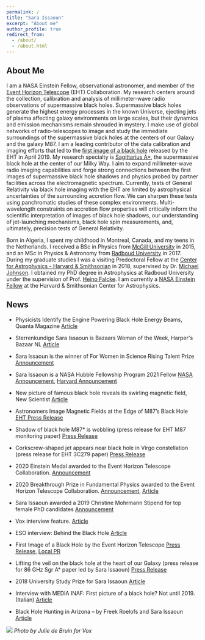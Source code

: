 ```yaml
---
permalink: /
title: "Sara Issaoun"
excerpt: "About me"
author_profile: true
redirect_from: 
  - /about/
  - /about.html
---
```


## About Me

I am a NASA Einstein Fellow, observational astronomer, and member of the [Event Horizon Telescope](https://eventhorizontelescope.org/) (EHT) Collaboration. My research centers around the collection, calibration and analysis of millimeter-wave radio observations of supermassive black holes. Supermassive black holes generate the highest energy processes in the known Universe, ejecting jets of plasma affecting galaxy environments on large scales, but their dynamics and emission mechanisms remain shrouded in mystery. I make use of global networks of radio-telescopes to image and study the immediate surroundings of the supermassive black holes at the centers of our Galaxy and the galaxy M87. I am a leading contributor of the data calibration and imaging efforts that led to the [first image of a black hole](https://eventhorizontelescope.org/blog/first-ever-image-black-hole-published-event-horizon-telescope-collaboration) released by the EHT in April 2019. My research specialty is [Sagittarius A\*](https://en.wikipedia.org/wiki/Sagittarius_A*), the supermassive black hole at the center of our Milky Way. I aim to expand millimeter-wave radio imaging capabilities and forge strong connections between the first images of supermassive black hole shadows and physics probed by partner facilities across the electromagnetic spectrum. Currently, tests of General Relativity via black hole imaging with the EHT are limited by astrophysical uncertainties of the surrounding accretion flow. We can sharpen these tests using panchromatic studies of these complex environments. Multi-wavelength constraints on accretion flow properties will critically inform the scientific interpretation of images of black hole shadows, our understanding of jet-launching mechanisms, black hole spin measurements, and, ultimately, precision tests of General Relativity.

Born in Algeria, I spent my childhood in Montreal, Canada, and my teens in the Netherlands. I received a BSc in Physics from [McGill University](https://www.mcgill.ca/) in 2015, and an MSc in Physics & Astronomy from [Radboud University](https://www.ru.nl/english/) in 2017. During my graduate studies I was a visiting Predoctoral Fellow at the [Center for Astrophysics - Harvard & Smithsonian](https://www.cfa.harvard.edu/) in 2018, supervised by Dr. [Michael Johnson](http://www.scintillatingastronomy.com/). I obtained my PhD degree in Astrophysics at Radboud University under the supervision of Prof. [Heino Falcke](http://www.astro.ru.nl/~falcke/). I am currently a [NASA Einstein Fellow](https://www.nasa.gov/feature/goddard/2021/nasa-awards-postdoctoral-fellowships-for-2021) at the Harvard & Smithsonian Center for Astrophysics.


## News

- Physicists Identify the Engine Powering Black Hole Energy Beams, Quanta Magazine [Article](https://www.quantamagazine.org/physicists-identify-the-engine-powering-black-hole-energy-beams-20210520/)

- Sterrenkundige Sara Issaoun is Bazaars Woman of the Week, Harper's Bazaar NL [Article](https://www.harpersbazaar.com/nl/women-of-the-year/a36287191/sara-issaoun-sterrenkundige-astronoom/)

- Sara Issaoun is the winner of For Women in Science Rising Talent Prize [Announcement](https://www.ru.nl/astrophysics/news-agenda/news/vm/sara-issaoun-the-winner-for-women-science-rising/)

- Sara Issaoun is a NASA Hubble Fellowship Program 2021 Fellow [NASA Announcement](https://www.stsci.edu/stsci-research/fellowships/nasa-hubble-fellowship-program/2021-nhfp-fellows), [Harvard Announcement](https://news.harvard.edu/gazette/story/newsplus/three-incoming-postdoctoral-researchers-awarded-nasa-hubble-fellowships/)

- New picture of famous black hole reveals its swirling magnetic field, New Scientist [Article](https://www.newscientist.com/article/2272226-new-picture-of-famous-black-hole-reveals-its-swirling-magnetic-field/)

- Astronomers Image Magnetic Fields at the Edge of M87’s Black Hole [EHT Press Release](https://eventhorizontelescope.org/blog/astronomers-image-magnetic-fields-edge-m87s-black-hole)

- Shadow of black hole M87* is wobbling (press release for EHT M87 monitoring paper) [Press Release](https://www.ru.nl/english/news-agenda/news/vm/imapp/2020/shadow-black-hole-m87-wobbling/)

- Corkscrew-shaped jet appears near black hole in Virgo constellation (press release for EHT 3C279 paper) [Press Release](https://www.ru.nl/english/news-agenda/news/vm/imapp/2020/corkscrew-shaped-jet-appears-near-black-hole-virgo/)

- 2020 Einstein Medal awarded to the Event Horizon Telescope Collaboration. [Announcement](https://www.einstein-bern.ch/)

- 2020 Breakthrough Prize in Fundamental Physics awarded to the Event Horizon Telescope Collaboration. [Announcement](https://breakthroughprize.org/News/54), [Article](https://news.harvard.edu/gazette/story/2019/09/black-hole-project-nets-breakthrough-prize/)

- Sara Issaoun awarded a 2019 Christine Mohrmann Stipend for top female PhD candidates [Announcement](https://www.ru.nl/english/news-agenda/news/vm/general/2019/mohrmann-stipend-ten-female-phd-candidates/) 

- Vox interview feature. [Article](https://www.voxweb.nl/international/the-rising-star-of-sara-issaoun)

- ESO interview: Behind the Black Hole [Article](https://www.eso.org/public/blog/behind-the-black-hole/)

- First Image of a Black Hole by the Event Horizon Telescope [Press Release](https://eventhorizontelescope.org/press-release-april-10-2019-astronomers-capture-first-image-black-hole), [Local PR](https://www.ru.nl/astrophysics/news-agenda/news/vm/astronomers-capture-first-image-black-hole/) 

-  Lifting the veil on the black hole at the heart of our Galaxy (press release for 86 GHz Sgr A* paper led by Sara Issaoun) [Press Release](https://www.ru.nl/astrophysics/news-agenda/news/vm/lifting-the-veil-on-the-black-hole-at-the-heart/)

- 2018 University Study Prize for Sara Issaoun [Article](https://www.ru.nl/astrophysics/@1172851/2018-university-study-prize-sara-issaoun/)

- Interview with MEDIA INAF: First picture of a black hole? Not until 2019. (Italian) [Article](https://www.media.inaf.it/2018/10/09/foto-del-secolo/)

- Black Hole Hunting in Arizona – by Freek Roelofs and Sara Issaoun [Article](https://blackholecam.org/black-hole-hunting-in-arizona-by-freek-roelofs-and-sara-issaoun/)

![](http://sissaoun.github.io/images/JulieLucie-Zomervox-Sara-7792.jpg)
*Photo by Julie de Bruin for Vox*
